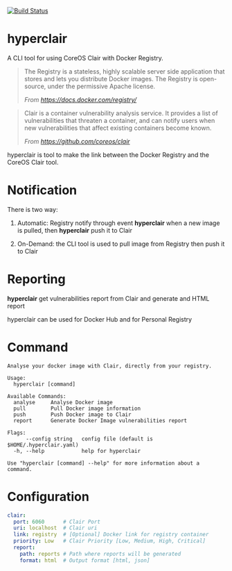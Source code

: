 
[![Build Status](https://travis-ci.org/jgsqware/hyperclair.svg?branch=develop)](https://travis-ci.org/jgsqware/hyperclair)
# hyperclair
A CLI tool for using CoreOS Clair with Docker Registry.

> The Registry is a stateless, highly scalable server side application that stores and lets you distribute Docker images. The Registry is open-source, under the permissive Apache license.
>
>*From https://docs.docker.com/registry/*

> Clair is a container vulnerability analysis service. It provides a list of vulnerabilities that threaten a container, and can notify users when new vulnerabilities that affect existing containers become known.
>
>*From https://github.com/coreos/clair*

hyperclair is tool to make the link between the Docker Registry and the CoreOS Clair tool.

# Notification
There is two way:

1. Automatic: Registry notify through event **hyperclair** when a new image is pulled, then **hyperclair** push it to Clair

2. On-Demand: the CLI tool is used to pull image from Registry then push it to Clair

# Reporting

**hyperclair** get vulnerabilities report from Clair and generate and HTML report

hyperclair can be used for Docker Hub and for Personal Registry

# Command

```
Analyse your docker image with Clair, directly from your registry.

Usage:
  hyperclair [command]

Available Commands:
  analyse     Analyse Docker image
  pull        Pull Docker image information
  push        Push Docker image to Clair
  report      Generate Docker Image vulnerabilities report

Flags:
      --config string   config file (default is $HOME/.hyperclair.yaml)
  -h, --help            help for hyperclair

Use "hyperclair [command] --help" for more information about a command.
```

# Configuration

```yaml
clair:
  port: 6060      # Clair Port
  uri: localhost  # Clair uri
  link: registry  # [Optional] Docker link for registry container
  priority: Low   # Clair Priority [Low, Medium, High, Critical]
  report:
    path: reports # Path where reports will be generated
    format: html  # Output format [html, json]
```
